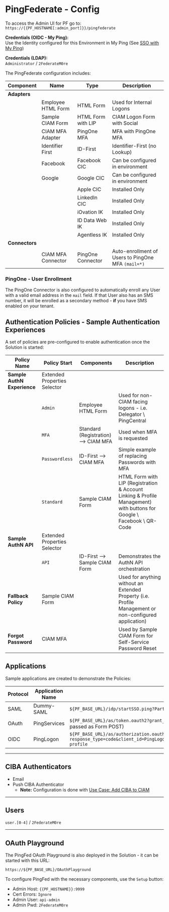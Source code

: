 # PingFederate - Config

To access the Admin UI for PF go to:  
`https://{{PF_HOSTNAME[:admin_port]}}/pingfederate`

**Credentials (OIDC - My Ping):**  
Use the Identity configured for this Environment in My Ping (See [SSO with My Ping](sso-myping.md))

**Credentials (LDAP):**  
`Administrator` / `2FederateM0re`

The PingFederate configuration includes:

| Component | Name | Type | Description |
| --- | --- | --- | --- |
| **Adapters**
| | Employee HTML Form | HTML Form | Used for Internal Logons |
| | Sample CIAM Form | HTML Form with LIP | CIAM Logon Form with Social |
| | CIAM MFA Adapter | PingOne MFA | MFA with PingOne MFA |
| | Identifier First | ID-First | Identifier-First (no Lookup) |
| | Facebook | Facebook CIC | Can be configured in environment |
| | Google | Google CIC | Can be configured in environment |
| | | Apple CIC | Installed Only |
| | | LinkedIn CIC | Installed Only |
| | | iOvation IK | Installed Only |
| | | ID Data Web IK | Installed Only |
| | | Agentless IK | Installed  Only |
| **Connectors** | | |
| | CIAM MFA Connector | PingOne Connector | Auto-enrollment of Users to PingOne MFA `(mail=*)` |

### PingOne - User Enrollment

The PingOne Connector is also configured to automatically enroll any User with a valid email address in the `mail` field. If that User also has an SMS number, it will be enrolled as a secondary method - **if** you have SMS enabled on your tenant.

## Authentication Policies - Sample Authentication Experiences

A set of policies are pre-configured to enable authentication once the Solution is started:

| Policy Name | Policy Start | Components | Description |
| --- | --- | --- | --- |
| **Sample AuthN Experience** | Extended Properties Selector | | |
| | `Admin` | Employee HTML Form | Used for non-CIAM facing logons - i.e. Delegator \ PingCentral |
| | `MFA` | Standard (Registration) --> CIAM MFA | Used when MFA is requested |
| | `Passwordless` | ID-First --> CIAM MFA | Simple example of replacing Passwords with MFA |
| | `Standard` | Sample CIAM Form | HTML Form with LIP (Registration & Account Linking & Profile Management) with buttons for Google \ Facebook \ QR-Code |
| **Sample AuthN API** |  Extended Properties Selector | | |
| | `API` | ID-First --> Sample CIAM Form | Demonstrates the AuthN API orchestration |
| **Fallback Policy** | Sample CIAM Form | | Used for anything without an Extended Property (i.e. Profile Management or non-configured application)
| **Forgot Password** | CIAM MFA | | Used by Sample CIAM Form for Self-Service Password Reset |

## Applications

Sample applications are created to demonstrate the Policies:

| Protocol | Application Name | URL |
| --- | --- | --- |
| SAML | Dummy-SAML | `${PF_BASE_URL}/idp/startSSO.ping?PartnerSpId=Dummy-SAML` |
| OAuth | PingServices | `${PF_BASE_URL}/as/token.oauth2?grant_type=client_credentials` (`client_id` and `client_secret` passed as Form POST) |
| OIDC | PingLogon | `${PF_BASE_URL}/as/authorization.oauth2?response_type=code&client_id=PingLogon&redirect_uri=https://httpbin.org/anything&scope=openid profile` |
---

## CIBA Authenticators

* Email
* Push CIBA Authenticator
  * **Note:** Configuration is done with  [Use Case: Add CIBA to CIAM](https://www.getpostman.com/collections/246ba03433c2ffe26de0)

---

## Users

`user.[0-4]` / `2FederateM0re`

---

## OAuth Playground

The PingFed OAuth Playground is also deployed in the Solution - it can be started with this URL:  

`https://${PF_BASE_URL}/OAuthPlayground`

To configure PingFed with the necessary components, use the `Setup` button:

* Admin Host: `{{PF_HOSTNAME}}:9999`
* Cert Errors: `Ignore`
* Admin User: `api-admin`
* Admin Pwd: `2FederateM0re`
